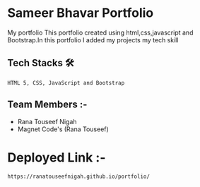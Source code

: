 # Sameer Bhavar Portfolio
<!-- sameer bhavar Portfolio -->

My portfolio This portfolio  created using html,css,javascript and Bootstrap.In this portfolio I added my projects my tech skill
  
  ## Tech Stacks 🛠
    
    HTML 5, CSS, JavaScript and Bootstrap
    
  ## Team Members :-
  - Rana Touseef Nigah
  - Magnet Code's (Rana Touseef)
 

  
  # Deployed Link :-
    https://ranatouseefnigah.github.io/portfolio/
    
  


